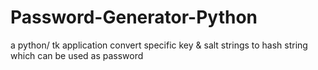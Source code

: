 # Password-Generator-Python
a python/ tk application convert specific key &amp; salt strings to hash string which can be used as password

